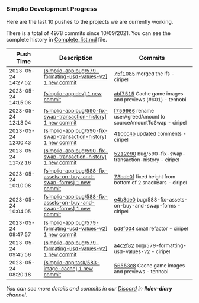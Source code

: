 
### Simplio Development Progress

Here are the last 10 pushes to the projects we are currently working.

There is a total of 4978 commits since 10/09/2021. You can see the complete history in
 [Complete_list.md](Complete_list.md) file.

| Push Time | Description | Commits |
| --- | --- | --- |
| <sub>2023-05-24 14:27:52</sub> | <sub>[[simplio-app:bug/579\-formating\-usd\-values\-v2] 1 new commit](https://github.com/SimplioOfficial/simplio-app/commit/75f10857ab85be239bac742c27e72cf818721702)</sub> | <sub>[75f1085](https://github.com/SimplioOfficial/simplio-app/commit/75f10857ab85be239bac742c27e72cf818721702) merged the ifs - ciripel</sub> |
| <sub>2023-05-24 14:15:06</sub> | <sub>[[simplio-app:dev] 1 new commit](https://github.com/SimplioOfficial/simplio-app/commit/abf7515689acc197266f8de832288db78fb9befe)</sub> | <sub>[abf7515](https://github.com/SimplioOfficial/simplio-app/commit/abf7515689acc197266f8de832288db78fb9befe) Cache game images and previews (#601) - tenhobi</sub> |
| <sub>2023-05-24 12:13:04</sub> | <sub>[[simplio-app:bug/590\-fix\-swap\-transaction\-history] 1 new commit](https://github.com/SimplioOfficial/simplio-app/commit/f759966086b756763a6a273f3a75b72f1a28271a)</sub> | <sub>[f759966](https://github.com/SimplioOfficial/simplio-app/commit/f759966086b756763a6a273f3a75b72f1a28271a) rename userAgreedAmount to sourceAmountToSwap - ciripel</sub> |
| <sub>2023-05-24 12:00:43</sub> | <sub>[[simplio-app:bug/590\-fix\-swap\-transaction\-history] 1 new commit](https://github.com/SimplioOfficial/simplio-app/commit/410cc4bbec637d40199181a7bd264df4784fe859)</sub> | <sub>[410cc4b](https://github.com/SimplioOfficial/simplio-app/commit/410cc4bbec637d40199181a7bd264df4784fe859) updated comments - ciripel</sub> |
| <sub>2023-05-24 11:52:16</sub> | <sub>[[simplio-app:bug/590\-fix\-swap\-transaction\-history] 1 new commit](https://github.com/SimplioOfficial/simplio-app/commit/5212e90d6984d625d16bb4fc63e9f3a2000ee206)</sub> | <sub>[5212e90](https://github.com/SimplioOfficial/simplio-app/commit/5212e90d6984d625d16bb4fc63e9f3a2000ee206) bug/590-fix-swap-transaction-history - ciripel</sub> |
| <sub>2023-05-24 10:10:08</sub> | <sub>[[simplio-app:bug/588\-fix\-assets\-on\-buy\-and\-swap\-forms] 1 new commit](https://github.com/SimplioOfficial/simplio-app/commit/73bde0f9966d92afeebb1974efbd7781a30fcdc0)</sub> | <sub>[73bde0f](https://github.com/SimplioOfficial/simplio-app/commit/73bde0f9966d92afeebb1974efbd7781a30fcdc0) fixed height from bottom of 2 snackBars - ciripel</sub> |
| <sub>2023-05-24 10:04:05</sub> | <sub>[[simplio-app:bug/588\-fix\-assets\-on\-buy\-and\-swap\-forms] 1 new commit](https://github.com/SimplioOfficial/simplio-app/commit/e4b3de089dd71d85b20e24e4d284b283a828e103)</sub> | <sub>[e4b3de0](https://github.com/SimplioOfficial/simplio-app/commit/e4b3de089dd71d85b20e24e4d284b283a828e103) bug/588-fix-assets-on-buy-and-swap-forms - ciripel</sub> |
| <sub>2023-05-24 09:47:57</sub> | <sub>[[simplio-app:bug/579\-formating\-usd\-values\-v2] 1 new commit](https://github.com/SimplioOfficial/simplio-app/commit/bd8f00429def316d6dc3468127793efafa5ee9ac)</sub> | <sub>[bd8f004](https://github.com/SimplioOfficial/simplio-app/commit/bd8f00429def316d6dc3468127793efafa5ee9ac) small refactor - ciripel</sub> |
| <sub>2023-05-24 09:45:56</sub> | <sub>[[simplio-app:bug/579\-formating\-usd\-values\-v2] 1 new commit](https://github.com/SimplioOfficial/simplio-app/commit/a4c2f8238dbe8d539a2215f76a96e649e32b3117)</sub> | <sub>[a4c2f82](https://github.com/SimplioOfficial/simplio-app/commit/a4c2f8238dbe8d539a2215f76a96e649e32b3117) bug/579-formatting-usd-values-v2 - ciripel</sub> |
| <sub>2023-05-24 08:20:18</sub> | <sub>[[simplio-app:task/583\-image\-cache] 1 new commit](https://github.com/SimplioOfficial/simplio-app/commit/56553c88f00b3e89dcbe90d17dea23e7bb6dc900)</sub> | <sub>[56553c8](https://github.com/SimplioOfficial/simplio-app/commit/56553c88f00b3e89dcbe90d17dea23e7bb6dc900) Cache game images and previews - tenhobi</sub> |

_You can see more details and commits in our [Discord](https://discord.gg/aKhjuwZmdP) in **#dev-diary** channel._
